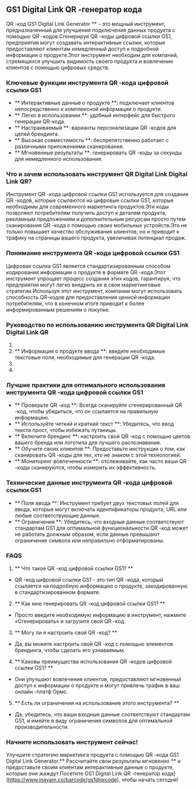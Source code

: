 ## GS1 Digital Link QR -генератор кода

QR -код GS1 Digital Link Generator ** - это мощный инструмент, предназначенный для улучшения подключения данных продукта с помощью QR -кодов.Сгенерируя QR -коды цифровой ссылки GS1, предприятия могут создавать интерактивные ссылки, которые предоставляют клиентам немедленный доступ к подробной информации о продукте.Этот инструмент необходим для компаний, стремящихся улучшить видимость своего продукта и вовлечение клиентов с помощью цифровых средств.

### Ключевые функции инструмента QR -кода цифровой ссылки GS1

- ** Интерактивные данные о продукте **: подключает клиентов непосредственно к комплексной информации о продукте.
- ** Легко в использовании **: удобный интерфейс для быстрого генерации QR-кода.
- ** Настраиваемый **: варианты персонализации QR -кодов для целей брендинга.
- ** Высокая совместимость **: беспрепятственно работает с различными приложениями сканирования.
- ** Мгновенные результаты **: генерировать QR -коды за секунды для немедленного использования.

### Что и зачем использовать инструмент QR Digital Link Digital Link QR?

Инструмент QR -кода цифровой ссылки GS1 используется для создания QR -кодов, которые ссылаются на цифровые ссылки GS1, которые необходимы для современного маркетинга продуктов.Эти коды позволяют потребителям получить доступ к деталям продукта, рекламным предложениям и дополнительным ресурсам просто путем сканирования QR -кода с помощью своих мобильных устройств.Это не только повышает качество обслуживания клиентов, но и приводит к трафику на страницы вашего продукта, увеличивая потенциал продаж.

### Понимание инструмента QR -кода цифровой ссылки GS1

Цифровая ссылка GS1 является стандартизированным способом кодирования информации о продукте в формате QR -кода.Этот инструмент упрощает процесс создания этих кодов, гарантируя, что предприятия могут легко внедрить их в свои маркетинговые стратегии.Используя этот инструмент, компании могут использовать способность QR-кодов для предоставления ценной информации потребителям, что в конечном итоге приводит к более информированным решениям о покупке.

### Руководство по использованию инструмента QR Digital Link Digital Link QR

1.
2. ** Информация о продукте ввода **: введите необходимые текстовые поля, необходимые для генерации QR -кода.
3.
4.

### Лучшие практики для оптимального использования инструмента QR -кода цифровой ссылки GS1

- ** Проверьте QR -код **: Всегда сканируйте сгенерированный QR -код, чтобы убедиться, что он ссылается на правильную информацию.
- ** Используйте четкий и краткий текст **: Убедитесь, что ввод текста прост, чтобы избежать путаницы.
- ** Включите брендинг **: настроить свой QR -код с помощью цветов вашего бренда или логотипа для лучшего распознавания.
- ** Обучите своих клиентов **: Предоставьте инструкции о том, как сканировать QR -коды для тех, кто не знаком с этой технологией.
- ** Мониторинг вовлеченности **: отслеживайте, как часто ваши QR -коды сканируются, чтобы измерить их эффективность.

### Технические данные инструмента QR -кода цифровой ссылки GS1

- ** Поля ввода **: Инструмент требует двух текстовых полей для ввода, которые могут включать идентификаторы продукта, URL или любые соответствующие данные.
- ** Ограничения **: Убедитесь, что входные данные соответствуют стандартам GS1 для оптимальной функциональности.QR -код может не работать должным образом, если данные превышают ограничение символа или неправильно отформатированы.

### FAQS

1. ** Что такое QR -код цифровой ссылки GS1? **
- QR -код цифровой ссылки GS1 - это тип QR -кода, который ссылается на подробную информацию о продукте, закодированную в стандартизированном формате.

2. ** Как мне генерировать QR -код цифровой ссылки GS1? **
- Просто введите необходимую информацию в инструмент, нажмите «Сгенерировать» и загрузите свой QR -код.

3. ** Могу ли я настроить свой QR -код? **
- Да, вы можете настроить свой QR -код с помощью элементов брендинга, чтобы сделать его узнаваемым.

4. ** Каковы преимущества использования QR -кодов цифровой ссылки GS1? **
- Они улучшают вовлечение клиентов, предоставляют мгновенный доступ к информации о продукте и могут привлечь трафик в ваш онлайн -платф Ормс.

5. ** Есть ли ограничения на использование этого инструмента? **
- Да, убедитесь, что ваши входные данные соответствуют стандартам GS1, и имейте в виду ограничения символов для оптимальной производительности.

### Начните использовать инструмент сейчас!

Улучшите стратегию маркетинга продукта с помощью QR -кода GS1 Digital Link Generator.** Рассчитайте свои результаты мгновенно ** и предоставьте своим клиентам интерактивные данные о продукте, которые они жаждут.Посетите GS1 Digital Link QR -генератор кода] (https://www.inayam.co/barcode/gs1dlqrcode), чтобы начать сегодня!